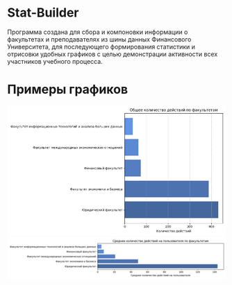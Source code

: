 # Stat-Builder
Программа создана для сбора и компоновки информации о факультетах и преподавателях из шины данных Финансового Университета, для последующего формирования статистики и отрисовки удобных графиков с целью демонстрации активности всех участников учебного процесса.

# Примеры графиков

![Image alt](https://github.com/WillWunderhorn/Stat-Builder/blob/main/total/total_acts.png)
![Image alt](https://github.com/WillWunderhorn/Stat-Builder/blob/main/total/user_activity_avg.png)

